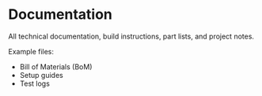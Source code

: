 # Documentation

All technical documentation, build instructions, part lists, and project notes.

Example files:
- Bill of Materials (BoM)
- Setup guides
- Test logs
